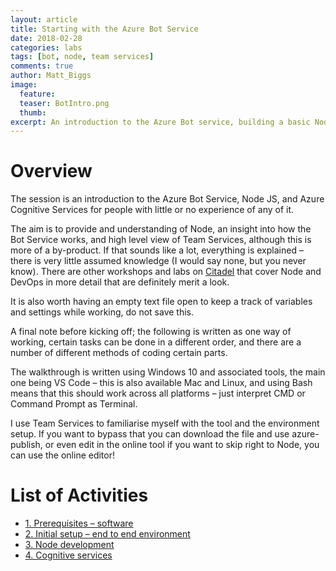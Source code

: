 ```yaml
---
layout: article
title: Starting with the Azure Bot Service
date: 2018-02-28
categories: labs
tags: [bot, node, team services]
comments: true
author: Matt_Biggs
image:
  feature: 
  teaser: BotIntro.png
  thumb: 
excerpt: An introduction to the Azure Bot service, building a basic Node web bot to adding Congnitive Services. 
---
```



# Overview
The session is an introduction to the Azure Bot Service, Node JS, and Azure Cognitive Services for people with little or no experience of any of it.

The aim is to provide and understanding of Node, an insight into how the Bot Service works, and  high level view of Team Services, although this is more of a by-product. If that sounds like a lot, everything is explained – there is very little assumed knowledge (I would say none, but you never know). There are other workshops and labs on [Citadel](https://azurecitadel.github.io/) that cover Node and DevOps in more detail that are definitely merit a look.

It is also worth having an empty text file open to keep a track of variables and settings while working, do not save this.

A final note before kicking off; the following is written as one way of working, certain tasks can be done in a different order, and there are a number of different methods of coding certain parts.

The walkthrough is written using Windows 10 and associated tools, the main one being VS Code – this is also available Mac and Linux, and using Bash means that this should work across all platforms – just interpret CMD or Command Prompt as Terminal.

I use Team Services to familiarise myself with the tool and the environment setup. If you want to bypass that you can download the file and use azure-publish, or even edit in the online tool if you want to skip right to Node, you can use the online editor!

# List of Activities  
* [1. Prerequisites – software](./apps)
* [2. Initial setup – end to end environment](./environment)
* [3. Node development](./development)
* [4. Cognitive services](./cognitive)